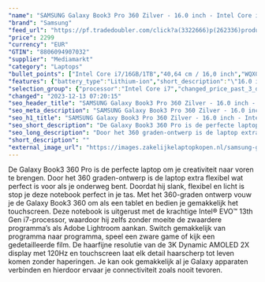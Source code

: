 ```yaml
---
"name": "SAMSUNG Galaxy Book3 Pro 360 Zilver - 16.0 inch - Intel Core i7 - 16 GB - 1 TB"
"brand": "Samsung"
"feed_url": "https://pf.tradedoubler.com/click?a(3322666)p(262336)product(50617-1751875)ttid(3)url(https%3A%2F%2Fwww.mediamarkt.nl%2Fnl%2Fproduct%2F_samsung-galaxy-book3-pro-360-16-silver-1751875.html%3Futm_source%3Dtradedoubler%26utm_medium%3Daff-comparison%26utm_term%3D1751875)"
"price": 2299
"currency": "EUR"
"GTIN": "8806094907032"
"supplier": "Mediamarkt"
"category": "Laptops"
"bullet_points": ["Intel Core i7/16GB/1TB","40,64 cm / 16,0 inch","WQXGA+ - 40,64 cm / 16,0 inch","SSD , 1 TB , M.2 via PCIe","2x TB4, 1x USB 3.2 (Type-A), 1x microSD-kaarlezer, 1x HDMI 1.4, 1x hoofdtelefoon-/microfooncombo","Lithium-ion","35.54 cm x 1.28 cm x 25.22 cm /","Microsoft Windows 11 Home"]
"features": {"battery_type":"Lithium-ion","short_description":"\"16.0 inch WQXGA+  • i7-1360P • 16 GB • 1 TB SSD (M.2) • Intel Intel Iris Xe Graphics\"","product_introduction_date":"2023-02-01","additional_update_information":"Voor zover op de afbeeldingen apps worden getoond, geldt dat MediaMarkt niet kan garanderen dat de apps tijdens de volledige levensduur van het product goed zullen blijven functioneren. Dit hangt af van het beleid van de fabrikant.","image_ratio":"16:10","battery_capacity":"76 Wh","hard_disk_1":"SSD , 1 TB , M.2 via PCIe","processor":"Intel Core i7-1360P","bluetooth":"Ja","memory_speeds":"6000 MHz","image_quality":"WQXGA+","processor_speed_with_turbo":"5","manufacturer_guarantee":"2 jaar","total_storage_space_in_gb":"1 TB","capacity_of_1_hard_disk":"1 TB","ram_configuration":"1x 8 GB","charge_time_from_manufacturer":"2 u","convertibility":"Omklapbaar scherm","touchscreen":"Ja","configuration":"Intel Core i7/16GB/1TB","integrated_mike":"Ja","speakers":"Ja","processor_clock_rate":"2.2","product_depth":"25,22 cm","weight":"1,69 kg","screen_type":"Glanzend scherm","model_year":"2023","shipping_costs":"0.00","battery_life":"18 u","memory_size":"16 GB","depth":"25,22 cm","processor_brand":"Intel®","panel_type":"AMOLED (Active-Matrix Organic Light-Emitting Diode)","delivery_time":"1","color":"Zilver","bluetooth_version":"5.1","connections":"2x TB4, 1x USB 3.2 (Type-A), 1x microSD-kaarlezer, 1x HDMI 1.4, 1x hoofdtelefoon-/microfooncombo","number_of_processor_cores":"12","operating_system":"Microsoft Windows 11 Home","height":"1,28 cm","product_type":"Laptop","brightness":"500 cd/m²","type_of_1_hard_disk":"SSD","product_manufacturer":"SAMSUNG","dedicated_graphics_memory":"3 GB","ram_type":"DDR5","screen_diagonal_cm_inch":"40,64 cm / 16,0 inch","min_duration_supported_software_updates":"4 jaar","front_camera":"Ja","manufacturer_part_number":"NP960QFG-KB1NL","resolution":"2880 x 1800","product_width":"35,54 cm","dimensions_weight":"35.54 cm x 1.28 cm x 25.22 cm /","integrated_webcam":"Ja","update_policy":"Onbekend","wlan":"Ja","processor_model":"Core™ i7","screen_diagonal_inches":"16,0 inch","scope_of_delivery":"Adapter, kabel USB C - C 1.8m, S-Pen, handleiding","screen_diagonal_cm":"40,64 cm","previous_price":"","warranty_note":"Geen aanvullende garantie-informatie","card_reader":"Ja","wlan_standards":"WiFi 6E (802.11AX)","special_features":"Nee","manufacturer_supported_software_updates":"Ja","product_height":"1,28 cm","total_storage_space":"1 TB"}
"selection_group": {"processor":"Intel Core i7","changed_price_past_3_days":false,"product_family":"Galaxy Book3 Pro 360"}
"changed": "2023-12-13 07:20:15"
"seo_header_title": "SAMSUNG Galaxy Book3 Pro 360 Zilver - 16.0 inch - Intel Core i7 - 16 GB - 1 TB"
"seo_meta_description": "SAMSUNG Galaxy Book3 Pro 360 Zilver - 16.0 inch - Intel Core i7 - 16 GB - 1 TB"
"seo_h1_title": "SAMSUNG Galaxy Book3 Pro 360 Zilver - 16.0 inch - Intel Core i7 - 16 GB - 1 TB"
"seo_short_description": "De Galaxy Book3 360 Pro is de perfecte laptop om je creativiteit naar voren te brengen."
"seo_long_description": "Door het 360 graden-ontwerp is de laptop extra flexibel wat perfect is voor als je onderweg bent. Doordat hij slank, flexibel en licht is stop je deze notebook perfect in je tas. Met het 360-graden ontwerp vouw je de Galaxy Book3 360 om als een tablet en bedien je gemakkelijk het touchscreen. Deze notebook is uitgerust met de krachtige Intel® EVO™ 13th Gen i7-processor, waardoor hij zelfs zonder moeite de zwaardere programma’s als Adobe Lightroom aankan. Switch gemakkelijk van programma naar programma, speel een zware game of kijk een gedetailleerde film. De haarfijne resolutie van de 3K Dynamic AMOLED 2X display met 120Hz en touchscreen laat elk detail haarscherp tot leven komen zonder haperingen. Je kan ook gemakkelijk al je Galaxy apparaten verbinden en hierdoor ervaar je connectiviteit zoals nooit tevoren."
"short_description": ""
"external_image_url": "https://images.zakelijkelaptopkopen.nl/samsung-galaxy-book3-pro-360-16-silver-1751875.webp"
---
```


De Galaxy Book3 360 Pro is de perfecte laptop om je creativiteit naar voren te brengen. Door het 360 graden-ontwerp is de laptop extra flexibel wat perfect is voor als je onderweg bent. Doordat hij slank, flexibel en licht is stop je deze notebook perfect in je tas. Met het 360-graden ontwerp vouw je de Galaxy Book3 360 om als een tablet en bedien je gemakkelijk het touchscreen. Deze notebook is uitgerust met de krachtige Intel® EVO™ 13th Gen i7-processor, waardoor hij zelfs zonder moeite de zwaardere programma’s als Adobe Lightroom aankan. Switch gemakkelijk van programma naar programma, speel een zware game of kijk een gedetailleerde film. De haarfijne resolutie van de 3K Dynamic AMOLED 2X display met 120Hz en touchscreen laat elk detail haarscherp tot leven komen zonder haperingen. Je kan ook gemakkelijk al je Galaxy apparaten verbinden en hierdoor ervaar je connectiviteit zoals nooit tevoren. 